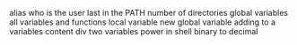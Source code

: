 alias
who is the user
last in the PATH
number of directories
global variables
all variables and functions
local variable
new global variable
adding to a variables content
div two variables
power in shell
binary to decimal
